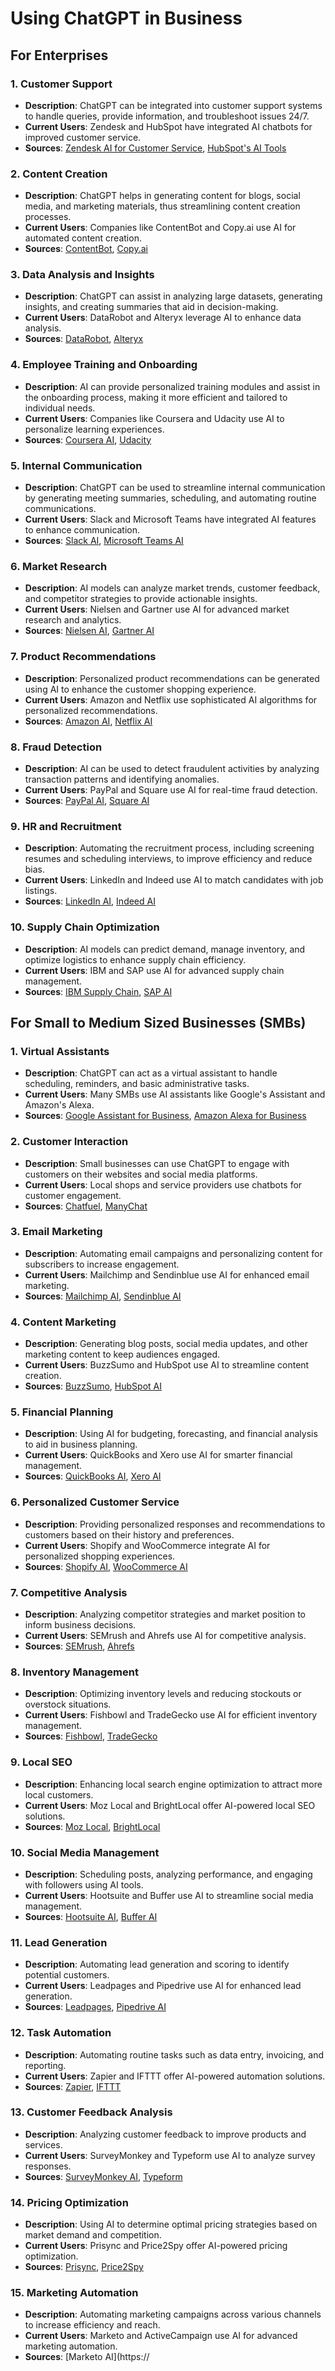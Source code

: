 # Using ChatGPT in Business

## For Enterprises

### 1. Customer Support
- **Description**: ChatGPT can be integrated into customer support systems to handle queries, provide information, and troubleshoot issues 24/7.
- **Current Users**: Zendesk and HubSpot have integrated AI chatbots for improved customer service.
- **Sources**: [Zendesk AI for Customer Service](https://www.zendesk.com/blog/chatbots/), [HubSpot's AI Tools](https://www.hubspot.com/products/service/ai)

### 2. Content Creation
- **Description**: ChatGPT helps in generating content for blogs, social media, and marketing materials, thus streamlining content creation processes.
- **Current Users**: Companies like ContentBot and Copy.ai use AI for automated content creation.
- **Sources**: [ContentBot](https://contentbot.ai/), [Copy.ai](https://www.copy.ai/)

### 3. Data Analysis and Insights
- **Description**: ChatGPT can assist in analyzing large datasets, generating insights, and creating summaries that aid in decision-making.
- **Current Users**: DataRobot and Alteryx leverage AI to enhance data analysis.
- **Sources**: [DataRobot](https://www.datarobot.com/), [Alteryx](https://www.alteryx.com/)

### 4. Employee Training and Onboarding
- **Description**: AI can provide personalized training modules and assist in the onboarding process, making it more efficient and tailored to individual needs.
- **Current Users**: Companies like Coursera and Udacity use AI to personalize learning experiences.
- **Sources**: [Coursera AI](https://www.coursera.org/), [Udacity](https://www.udacity.com/)

### 5. Internal Communication
- **Description**: ChatGPT can be used to streamline internal communication by generating meeting summaries, scheduling, and automating routine communications.
- **Current Users**: Slack and Microsoft Teams have integrated AI features to enhance communication.
- **Sources**: [Slack AI](https://slack.com/), [Microsoft Teams AI](https://www.microsoft.com/en-us/microsoft-teams/group-chat-software)

### 6. Market Research
- **Description**: AI models can analyze market trends, customer feedback, and competitor strategies to provide actionable insights.
- **Current Users**: Nielsen and Gartner use AI for advanced market research and analytics.
- **Sources**: [Nielsen AI](https://www.nielsen.com/), [Gartner AI](https://www.gartner.com/en/information-technology)

### 7. Product Recommendations
- **Description**: Personalized product recommendations can be generated using AI to enhance the customer shopping experience.
- **Current Users**: Amazon and Netflix use sophisticated AI algorithms for personalized recommendations.
- **Sources**: [Amazon AI](https://aws.amazon.com/machine-learning/), [Netflix AI](https://about.netflix.com/en/news/netflix-recommendations-beyond-the-5-stars-part-1)

### 8. Fraud Detection
- **Description**: AI can be used to detect fraudulent activities by analyzing transaction patterns and identifying anomalies.
- **Current Users**: PayPal and Square use AI for real-time fraud detection.
- **Sources**: [PayPal AI](https://www.paypal.com/us/smarthelp/article/how-does-paypal-verify-an-account-faq3014), [Square AI](https://squareup.com/us/en)

### 9. HR and Recruitment
- **Description**: Automating the recruitment process, including screening resumes and scheduling interviews, to improve efficiency and reduce bias.
- **Current Users**: LinkedIn and Indeed use AI to match candidates with job listings.
- **Sources**: [LinkedIn AI](https://business.linkedin.com/talent-solutions/ai-in-recruiting), [Indeed AI](https://www.indeed.com/hire)

### 10. Supply Chain Optimization
- **Description**: AI models can predict demand, manage inventory, and optimize logistics to enhance supply chain efficiency.
- **Current Users**: IBM and SAP use AI for advanced supply chain management.
- **Sources**: [IBM Supply Chain](https://www.ibm.com/supply-chain), [SAP AI](https://www.sap.com/products/intelligent-supply-chain.html)

## For Small to Medium Sized Businesses (SMBs)

### 1. Virtual Assistants
- **Description**: ChatGPT can act as a virtual assistant to handle scheduling, reminders, and basic administrative tasks.
- **Current Users**: Many SMBs use AI assistants like Google's Assistant and Amazon's Alexa.
- **Sources**: [Google Assistant for Business](https://assistant.google.com/business/), [Amazon Alexa for Business](https://aws.amazon.com/alexaforbusiness/)

### 2. Customer Interaction
- **Description**: Small businesses can use ChatGPT to engage with customers on their websites and social media platforms.
- **Current Users**: Local shops and service providers use chatbots for customer engagement.
- **Sources**: [Chatfuel](https://chatfuel.com/), [ManyChat](https://manychat.com/)

### 3. Email Marketing
- **Description**: Automating email campaigns and personalizing content for subscribers to increase engagement.
- **Current Users**: Mailchimp and Sendinblue use AI for enhanced email marketing.
- **Sources**: [Mailchimp AI](https://mailchimp.com/), [Sendinblue AI](https://www.sendinblue.com/)

### 4. Content Marketing
- **Description**: Generating blog posts, social media updates, and other marketing content to keep audiences engaged.
- **Current Users**: BuzzSumo and HubSpot use AI to streamline content creation.
- **Sources**: [BuzzSumo](https://buzzsumo.com/), [HubSpot AI](https://www.hubspot.com/products/marketing/ai)

### 5. Financial Planning
- **Description**: Using AI for budgeting, forecasting, and financial analysis to aid in business planning.
- **Current Users**: QuickBooks and Xero use AI for smarter financial management.
- **Sources**: [QuickBooks AI](https://quickbooks.intuit.com/), [Xero AI](https://www.xero.com/)

### 6. Personalized Customer Service
- **Description**: Providing personalized responses and recommendations to customers based on their history and preferences.
- **Current Users**: Shopify and WooCommerce integrate AI for personalized shopping experiences.
- **Sources**: [Shopify AI](https://www.shopify.com/), [WooCommerce AI](https://woocommerce.com/)

### 7. Competitive Analysis
- **Description**: Analyzing competitor strategies and market position to inform business decisions.
- **Current Users**: SEMrush and Ahrefs use AI for competitive analysis.
- **Sources**: [SEMrush](https://www.semrush.com/), [Ahrefs](https://ahrefs.com/)

### 8. Inventory Management
- **Description**: Optimizing inventory levels and reducing stockouts or overstock situations.
- **Current Users**: Fishbowl and TradeGecko use AI for efficient inventory management.
- **Sources**: [Fishbowl](https://www.fishbowlinventory.com/), [TradeGecko](https://www.tradegecko.com/)

### 9. Local SEO
- **Description**: Enhancing local search engine optimization to attract more local customers.
- **Current Users**: Moz Local and BrightLocal offer AI-powered local SEO solutions.
- **Sources**: [Moz Local](https://moz.com/products/local), [BrightLocal](https://www.brightlocal.com/)

### 10. Social Media Management
- **Description**: Scheduling posts, analyzing performance, and engaging with followers using AI tools.
- **Current Users**: Hootsuite and Buffer use AI to streamline social media management.
- **Sources**: [Hootsuite AI](https://www.hootsuite.com/), [Buffer AI](https://buffer.com/library/ai-marketing/)

### 11. Lead Generation
- **Description**: Automating lead generation and scoring to identify potential customers.
- **Current Users**: Leadpages and Pipedrive use AI for enhanced lead generation.
- **Sources**: [Leadpages](https://www.leadpages.net/), [Pipedrive AI](https://www.pipedrive.com/en/)

### 12. Task Automation
- **Description**: Automating routine tasks such as data entry, invoicing, and reporting.
- **Current Users**: Zapier and IFTTT offer AI-powered automation solutions.
- **Sources**: [Zapier](https://zapier.com/), [IFTTT](https://ifttt.com/)

### 13. Customer Feedback Analysis
- **Description**: Analyzing customer feedback to improve products and services.
- **Current Users**: SurveyMonkey and Typeform use AI to analyze survey responses.
- **Sources**: [SurveyMonkey AI](https://www.surveymonkey.com/), [Typeform](https://www.typeform.com/)

### 14. Pricing Optimization
- **Description**: Using AI to determine optimal pricing strategies based on market demand and competition.
- **Current Users**: Prisync and Price2Spy offer AI-powered pricing optimization.
- **Sources**: [Prisync](https://prisync.com/), [Price2Spy](https://www.price2spy.com/)

### 15. Marketing Automation
- **Description**: Automating marketing campaigns across various channels to increase efficiency and reach.
- **Current Users**: Marketo and ActiveCampaign use AI for advanced marketing automation.
- **Sources**: [Marketo AI](https://